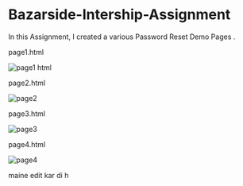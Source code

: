 # Bazarside-Intership-Assignment
In this Assignment, I created a  various Password Reset Demo Pages .

page1.html

![page1 html](https://user-images.githubusercontent.com/88319247/149804012-686ac45d-d97f-4d14-a728-99d7ec65ea7e.png)

page2.html

![page2](https://user-images.githubusercontent.com/88319247/149804645-271a6668-27de-4906-a62e-d7bfcca3c7b1.png)

page3.html

![page3](https://user-images.githubusercontent.com/88319247/149804694-bb54f23f-cfee-400a-9f98-de85e577130c.png)

page4.html

![page4](https://user-images.githubusercontent.com/88319247/149804735-445b0635-8936-4f79-b37c-82e2b20031d4.png)

maine edit kar di h

